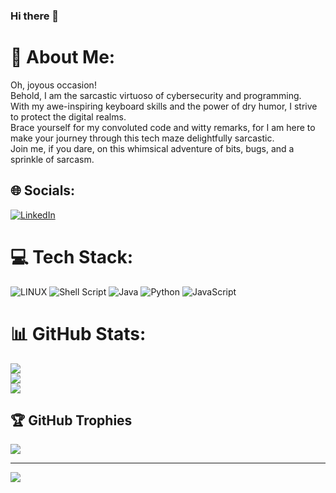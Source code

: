 ### Hi there 👋
# 💫 About Me:
Oh, joyous occasion!<br>Behold, I am the sarcastic virtuoso of cybersecurity and programming.<br>With my awe-inspiring keyboard skills and the power of dry humor, I strive to protect the digital realms.<br>Brace yourself for my convoluted code and witty remarks, for I am here to make your journey through this tech maze delightfully sarcastic.<br>Join me, if you dare, on this whimsical adventure of bits, bugs, and a sprinkle of sarcasm.


## 🌐 Socials:
[![LinkedIn](https://img.shields.io/badge/LinkedIn-%230077B5.svg?logo=linkedin&logoColor=white)](https://linkedin.com/in/https://www.linkedin.com/in/shafqat-hassan) 

# 💻 Tech Stack:
![LINUX](https://img.shields.io/badge/Linux-FCC624?style=for-the-badge&logo=linux&logoColor=black) ![Shell Script](https://img.shields.io/badge/shell_script-%23121011.svg?style=for-the-badge&logo=gnu-bash&logoColor=white) ![Java](https://img.shields.io/badge/java-%23ED8B00.svg?style=for-the-badge&logo=java&logoColor=white) ![Python](https://img.shields.io/badge/python-3670A0?style=for-the-badge&logo=python&logoColor=ffdd54) ![JavaScript](https://img.shields.io/badge/javascript-%23323330.svg?style=for-the-badge&logo=javascript&logoColor=%23F7DF1E)
# 📊 GitHub Stats:
![](https://github-readme-stats.vercel.app/api?username=shafqathassan&theme=vision-friendly-dark&hide_border=false&include_all_commits=false&count_private=false)<br/>
![](https://github-readme-streak-stats.herokuapp.com/?user=shafqathassan&theme=vision-friendly-dark&hide_border=false)<br/>
![](https://github-readme-stats.vercel.app/api/top-langs/?username=shafqathassan&theme=vision-friendly-dark&hide_border=false&include_all_commits=false&count_private=false&layout=compact)

## 🏆 GitHub Trophies
![](https://github-profile-trophy.vercel.app/?username=shafqathassan&theme=radical&no-frame=false&no-bg=true&margin-w=4)

---
[![](https://visitcount.itsvg.in/api?id=shafqathassan&icon=0&color=0)](https://visitcount.itsvg.in)

<!-- Proudly created with GPRM ( https://gprm.itsvg.in ) -->
